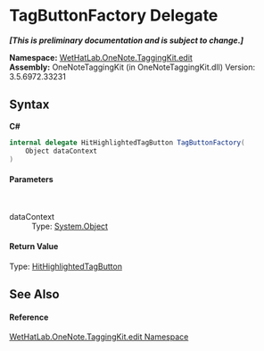 # TagButtonFactory Delegate
 _**\[This is preliminary documentation and is subject to change.\]**_

**Namespace:**&nbsp;<a href="60ca3730-00cd-fce3-4009-523f3952fd9e">WetHatLab.OneNote.TaggingKit.edit</a><br />**Assembly:**&nbsp;OneNoteTaggingKit (in OneNoteTaggingKit.dll) Version: 3.5.6972.33231

## Syntax

**C#**<br />
``` C#
internal delegate HitHighlightedTagButton TagButtonFactory(
	Object dataContext
)
```


#### Parameters
&nbsp;<dl><dt>dataContext</dt><dd>Type: <a href="http://msdn2.microsoft.com/en-us/library/e5kfa45b" target="_blank">System.Object</a><br /></dd></dl>

#### Return Value
Type: <a href="e0797c9e-c150-c273-e1aa-98d5d25e1ee1">HitHighlightedTagButton</a>

## See Also


#### Reference
<a href="60ca3730-00cd-fce3-4009-523f3952fd9e">WetHatLab.OneNote.TaggingKit.edit Namespace</a><br />